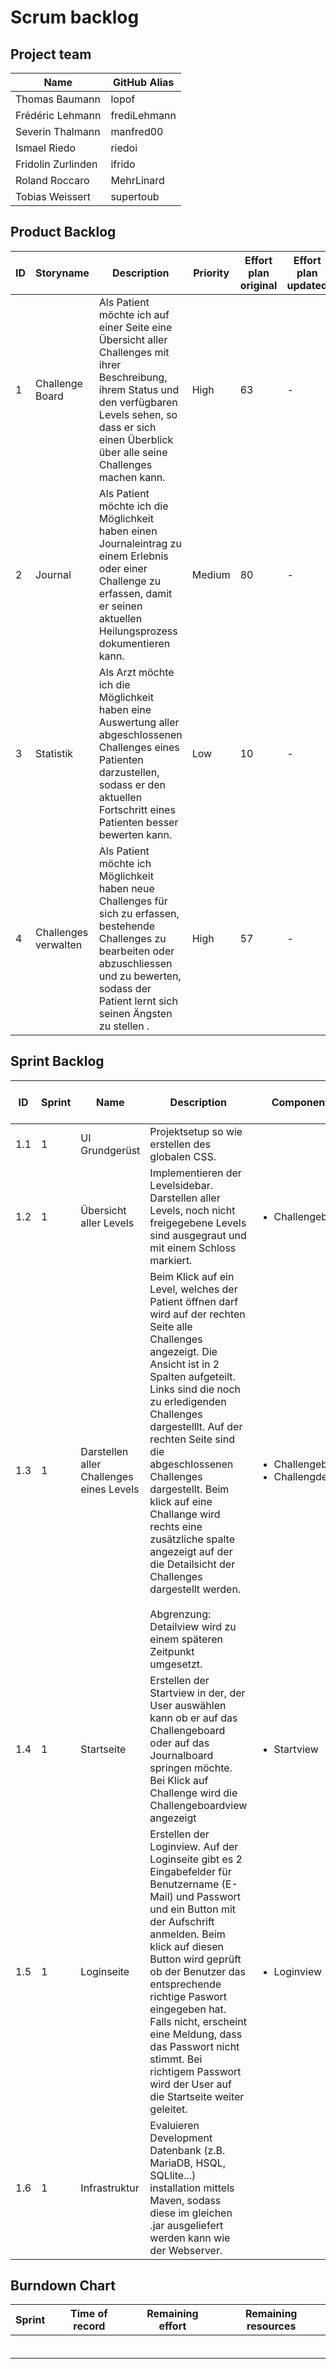# Scrum backlog
## Project team
Name | GitHub Alias
--- | ---
Thomas Baumann| lopof
Frédéric Lehmann | frediLehmann
Severin Thalmann | manfred00
Ismael Riedo | riedoi
Fridolin Zurlinden | ifrido
Roland Roccaro | MehrLinard
Tobias Weissert | supertoub

## Product Backlog
ID | Storyname | Description | Priority | Effort plan original | Effort plan updated | Effort acutal | Status
--- | --- | --- | --- | --- | --- | --- | ---
 1 | Challenge Board | Als Patient möchte ich auf einer Seite eine Übersicht aller Challenges mit ihrer Beschreibung, ihrem Status und den verfügbaren Levels sehen, so dass er sich einen Überblick über alle seine Challenges machen kann. | High | 63 | - | - | Open
 2 | Journal | Als Patient möchte ich die Möglichkeit haben einen Journaleintrag zu einem Erlebnis oder einer Challenge zu erfassen, damit er seinen aktuellen Heilungsprozess dokumentieren kann. | Medium | 80 | - | - | Open
 3 | Statistik | Als Arzt möchte ich die Möglichkeit haben eine Auswertung aller abgeschlossenen Challenges eines Patienten darzustellen, sodass er den aktuellen Fortschritt eines Patienten besser bewerten kann. | Low | 10 | - | - | Open
 4 | Challenges verwalten | Als Patient möchte ich Möglichkeit haben neue Challenges für sich zu erfassen, bestehende Challenges zu bearbeiten oder abzuschliessen und zu bewerten, sodass der Patient lernt sich seinen Ängsten zu stellen . | High | 57  | - | - | Open
## Sprint Backlog
ID | Sprint | Name | Description | Components | Owner | Reviewer | Priority | Effort plan original | Effort plan updated | Effort actual | Status
--- | --- | --- | --- | --- | --- | --- | --- | --- | --- | --- | ---
 1.1 | 1 | UI Grundgerüst |  Projektsetup so wie erstellen des globalen CSS.| | TWE | FLE | Medium | 13 | - | - | Open
 1.2 | 1 | Übersicht aller Levels | Implementieren der Levelsidebar. Darstellen aller Levels, noch nicht freigegebene Levels sind ausgegraut und mit einem Schloss markiert. | <ul><li>Challengebaord</li></ul> | FLE | IRI/TBA | High | 13 | - | - | Open
 1.3 | 1 | Darstellen aller Challenges eines Levels | Beim Klick auf ein Level, welches der Patient öffnen darf wird auf der rechten Seite alle Challenges angezeigt. Die Ansicht ist in 2 Spalten aufgeteilt. Links sind die noch zu erledigenden Challenges dargestelllt. Auf der rechten Seite sind die abgeschlossenen Challenges dargestellt. Beim klick auf eine Challange wird rechts eine zusätzliche spalte angezeigt auf der die Detailsicht der Challenges dargestellt werden.<br/><br/>Abgrenzung: Detailview wird zu einem späteren Zeitpunkt umgesetzt. | <ul><li>Challengeboard</li><li>Challengdetail</li></ul> | IRI/TBA | FZU | High | 14 | - | - | Open
 1.4 | 1 | Startseite | Erstellen der Startview in der, der User auswählen kann ob er auf das Challengeboard oder auf das Journalboard springen möchte. Bei Klick auf Challenge wird die Challengeboardview angezeigt| <ul><li>Startview</li></ul> | STH | RRO | Medium | 7 | - | - | Open
 1.5 | 1 | Loginseite | Erstellen der Loginview. Auf der Loginseite gibt es 2 Eingabefelder für Benutzername (E-Mail) und Passwort und ein Button mit der Aufschrift anmelden. Beim klick auf diesen Button wird geprüft ob der Benutzer das entsprechende richtige Paswort eingegeben hat. Falls nicht, erscheint eine Meldung, dass das Passwort nicht stimmt. Bei richtigem Passwort wird der User auf die Startseite weiter geleitet. | <ul><li>Loginview</li></ul> | RRO | STH | Low | 7 | - | - | Open
 1.6 | 1 | Infrastruktur | Evaluieren Development Datenbank (z.B. MariaDB, HSQL, SQLlite...) installation mittels Maven, sodass diese im gleichen .jar ausgeliefert werden kann wie der Webserver.| | FZU | TWE | High | 9 | - | - | Open

## Burndown Chart
Sprint | Time of record | Remaining effort | Remaining resources
--- | --- | --- | ---
    |     |     |
    |     |     |
    |     |     |
    |     |     |
    |     |     |
    |     |     |
